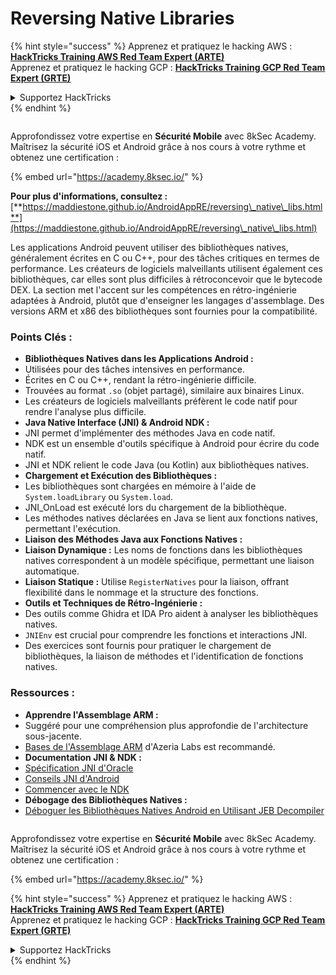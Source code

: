 # Reversing Native Libraries

{% hint style="success" %}
Apprenez et pratiquez le hacking AWS :<img src="/.gitbook/assets/arte.png" alt="" data-size="line">[**HackTricks Training AWS Red Team Expert (ARTE)**](https://training.hacktricks.xyz/courses/arte)<img src="/.gitbook/assets/arte.png" alt="" data-size="line">\
Apprenez et pratiquez le hacking GCP : <img src="/.gitbook/assets/grte.png" alt="" data-size="line">[**HackTricks Training GCP Red Team Expert (GRTE)**<img src="/.gitbook/assets/grte.png" alt="" data-size="line">](https://training.hacktricks.xyz/courses/grte)

<details>

<summary>Supportez HackTricks</summary>

* Consultez les [**plans d'abonnement**](https://github.com/sponsors/carlospolop) !
* **Rejoignez le** 💬 [**groupe Discord**](https://discord.gg/hRep4RUj7f) ou le [**groupe telegram**](https://t.me/peass) ou **suivez-nous sur** **Twitter** 🐦 [**@hacktricks\_live**](https://twitter.com/hacktricks\_live)**.**
* **Partagez des astuces de hacking en soumettant des PRs aux** [**HackTricks**](https://github.com/carlospolop/hacktricks) et [**HackTricks Cloud**](https://github.com/carlospolop/hacktricks-cloud) dépôts GitHub.

</details>
{% endhint %}

<figure><img src="/.gitbook/assets/image (2).png" alt=""><figcaption></figcaption></figure>

Approfondissez votre expertise en **Sécurité Mobile** avec 8kSec Academy. Maîtrisez la sécurité iOS et Android grâce à nos cours à votre rythme et obtenez une certification :

{% embed url="https://academy.8ksec.io/" %}

**Pour plus d'informations, consultez :** [**https://maddiestone.github.io/AndroidAppRE/reversing\_native\_libs.html**](https://maddiestone.github.io/AndroidAppRE/reversing\_native\_libs.html)

Les applications Android peuvent utiliser des bibliothèques natives, généralement écrites en C ou C++, pour des tâches critiques en termes de performance. Les créateurs de logiciels malveillants utilisent également ces bibliothèques, car elles sont plus difficiles à rétroconcevoir que le bytecode DEX. La section met l'accent sur les compétences en rétro-ingénierie adaptées à Android, plutôt que d'enseigner les langages d'assemblage. Des versions ARM et x86 des bibliothèques sont fournies pour la compatibilité.

### Points Clés :

* **Bibliothèques Natives dans les Applications Android :**
* Utilisées pour des tâches intensives en performance.
* Écrites en C ou C++, rendant la rétro-ingénierie difficile.
* Trouvées au format `.so` (objet partagé), similaire aux binaires Linux.
* Les créateurs de logiciels malveillants préfèrent le code natif pour rendre l'analyse plus difficile.
* **Java Native Interface (JNI) & Android NDK :**
* JNI permet d'implémenter des méthodes Java en code natif.
* NDK est un ensemble d'outils spécifique à Android pour écrire du code natif.
* JNI et NDK relient le code Java (ou Kotlin) aux bibliothèques natives.
* **Chargement et Exécution des Bibliothèques :**
* Les bibliothèques sont chargées en mémoire à l'aide de `System.loadLibrary` ou `System.load`.
* JNI\_OnLoad est exécuté lors du chargement de la bibliothèque.
* Les méthodes natives déclarées en Java se lient aux fonctions natives, permettant l'exécution.
* **Liaison des Méthodes Java aux Fonctions Natives :**
* **Liaison Dynamique :** Les noms de fonctions dans les bibliothèques natives correspondent à un modèle spécifique, permettant une liaison automatique.
* **Liaison Statique :** Utilise `RegisterNatives` pour la liaison, offrant flexibilité dans le nommage et la structure des fonctions.
* **Outils et Techniques de Rétro-Ingénierie :**
* Des outils comme Ghidra et IDA Pro aident à analyser les bibliothèques natives.
* `JNIEnv` est crucial pour comprendre les fonctions et interactions JNI.
* Des exercices sont fournis pour pratiquer le chargement de bibliothèques, la liaison de méthodes et l'identification de fonctions natives.

### Ressources :

* **Apprendre l'Assemblage ARM :**
* Suggéré pour une compréhension plus approfondie de l'architecture sous-jacente.
* [Bases de l'Assemblage ARM](https://azeria-labs.com/writing-arm-assembly-part-1/) d'Azeria Labs est recommandé.
* **Documentation JNI & NDK :**
* [Spécification JNI d'Oracle](https://docs.oracle.com/javase/7/docs/technotes/guides/jni/spec/jniTOC.html)
* [Conseils JNI d'Android](https://developer.android.com/training/articles/perf-jni)
* [Commencer avec le NDK](https://developer.android.com/ndk/guides/)
* **Débogage des Bibliothèques Natives :**
* [Déboguer les Bibliothèques Natives Android en Utilisant JEB Decompiler](https://medium.com/@shubhamsonani/how-to-debug-android-native-libraries-using-jeb-decompiler-eec681a22cf3)

<figure><img src="/.gitbook/assets/image (2).png" alt=""><figcaption></figcaption></figure>

Approfondissez votre expertise en **Sécurité Mobile** avec 8kSec Academy. Maîtrisez la sécurité iOS et Android grâce à nos cours à votre rythme et obtenez une certification :

{% embed url="https://academy.8ksec.io/" %}

{% hint style="success" %}
Apprenez et pratiquez le hacking AWS :<img src="/.gitbook/assets/arte.png" alt="" data-size="line">[**HackTricks Training AWS Red Team Expert (ARTE)**](https://training.hacktricks.xyz/courses/arte)<img src="/.gitbook/assets/arte.png" alt="" data-size="line">\
Apprenez et pratiquez le hacking GCP : <img src="/.gitbook/assets/grte.png" alt="" data-size="line">[**HackTricks Training GCP Red Team Expert (GRTE)**<img src="/.gitbook/assets/grte.png" alt="" data-size="line">](https://training.hacktricks.xyz/courses/grte)

<details>

<summary>Supportez HackTricks</summary>

* Consultez les [**plans d'abonnement**](https://github.com/sponsors/carlospolop) !
* **Rejoignez le** 💬 [**groupe Discord**](https://discord.gg/hRep4RUj7f) ou le [**groupe telegram**](https://t.me/peass) ou **suivez-nous sur** **Twitter** 🐦 [**@hacktricks\_live**](https://twitter.com/hacktricks\_live)**.**
* **Partagez des astuces de hacking en soumettant des PRs aux** [**HackTricks**](https://github.com/carlospolop/hacktricks) et [**HackTricks Cloud**](https://github.com/carlospolop/hacktricks-cloud) dépôts GitHub.

</details>
{% endhint %}
